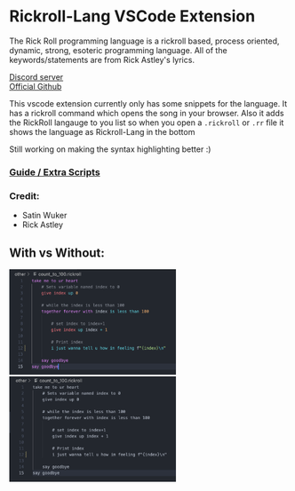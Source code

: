 # Rickroll-Lang VSCode Extension

The Rick Roll programming language is a rickroll based, process oriented, dynamic, strong, esoteric programming language. All of the keywords/statements are from Rick Astley's lyrics. 

[Discord server](https://discord.gg/yzZ3MfGZ8A)  
[Official Github](https://github.com/Rick-Lang/rickroll-lang/)

This vscode extension currently only has some snippets for the language. It has a rickroll command which opens the song in your browser. Also it adds the RickRoll langauge to you list so when you open a `.rickroll` or `.rr` file it shows the language as Rickroll-Lang in the bottom

Still working on making the syntax highlighting better :)

### [Guide / Extra Scripts](https://github.com/FusionSid/Rick-Lang-Scripts) 

### Credit:
- Satin Wuker
- Rick Astley


## With vs Without:
<img width="300" height="190" src="./assets/with.png">
<img width="300" height="190" src="./assets/without.png">